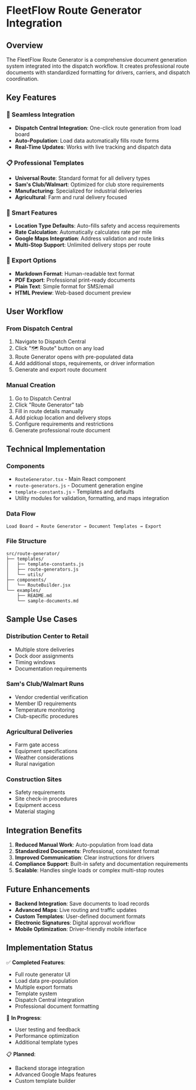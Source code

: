 # FleetFlow Route Generator Integration

## Overview
The FleetFlow Route Generator is a comprehensive document generation system integrated into the dispatch workflow. It creates professional route documents with standardized formatting for drivers, carriers, and dispatch coordination.

## Key Features

### 🚛 Seamless Integration
- **Dispatch Central Integration**: One-click route generation from load board
- **Auto-Population**: Load data automatically fills route forms
- **Real-Time Updates**: Works with live tracking and dispatch data

### 📋 Professional Templates
- **Universal Route**: Standard format for all delivery types
- **Sam's Club/Walmart**: Optimized for club store requirements
- **Manufacturing**: Specialized for industrial deliveries
- **Agricultural**: Farm and rural delivery focused

### 🎯 Smart Features
- **Location Type Defaults**: Auto-fills safety and access requirements
- **Rate Calculation**: Automatically calculates rate per mile
- **Google Maps Integration**: Address validation and route links
- **Multi-Stop Support**: Unlimited delivery stops per route

### 📄 Export Options
- **Markdown Format**: Human-readable text format
- **PDF Export**: Professional print-ready documents
- **Plain Text**: Simple format for SMS/email
- **HTML Preview**: Web-based document preview

## User Workflow

### From Dispatch Central
1. Navigate to Dispatch Central
2. Click "🗺️ Route" button on any load
3. Route Generator opens with pre-populated data
4. Add additional stops, requirements, or driver information
5. Generate and export route document

### Manual Creation
1. Go to Dispatch Central
2. Click "Route Generator" tab
3. Fill in route details manually
4. Add pickup location and delivery stops
5. Configure requirements and restrictions
6. Generate professional route document

## Technical Implementation

### Components
- `RouteGenerator.tsx` - Main React component
- `route-generators.js` - Document generation engine
- `template-constants.js` - Templates and defaults
- Utility modules for validation, formatting, and maps integration

### Data Flow
```
Load Board → Route Generator → Document Templates → Export
```

### File Structure
```
src/route-generator/
├── templates/
│   ├── template-constants.js
│   ├── route-generators.js
│   └── utils/
├── components/
│   └── RouteBuilder.jsx
└── examples/
    ├── README.md
    └── sample-documents.md
```

## Sample Use Cases

### Distribution Center to Retail
- Multiple store deliveries
- Dock door assignments
- Timing windows
- Documentation requirements

### Sam's Club/Walmart Runs
- Vendor credential verification
- Member ID requirements
- Temperature monitoring
- Club-specific procedures

### Agricultural Deliveries
- Farm gate access
- Equipment specifications
- Weather considerations
- Rural navigation

### Construction Sites
- Safety requirements
- Site check-in procedures
- Equipment access
- Material staging

## Integration Benefits

1. **Reduced Manual Work**: Auto-population from load data
2. **Standardized Documents**: Professional, consistent format
3. **Improved Communication**: Clear instructions for drivers
4. **Compliance Support**: Built-in safety and documentation requirements
5. **Scalable**: Handles single loads or complex multi-stop routes

## Future Enhancements

- **Backend Integration**: Save documents to load records
- **Advanced Maps**: Live routing and traffic updates
- **Custom Templates**: User-defined document formats
- **Electronic Signatures**: Digital approval workflow
- **Mobile Optimization**: Driver-friendly mobile interface

## Implementation Status

✅ **Completed Features**:
- Full route generator UI
- Load data pre-population
- Multiple export formats
- Template system
- Dispatch Central integration
- Professional document formatting

🔄 **In Progress**:
- User testing and feedback
- Performance optimization
- Additional template types

📋 **Planned**:
- Backend storage integration
- Advanced Google Maps features
- Custom template builder
